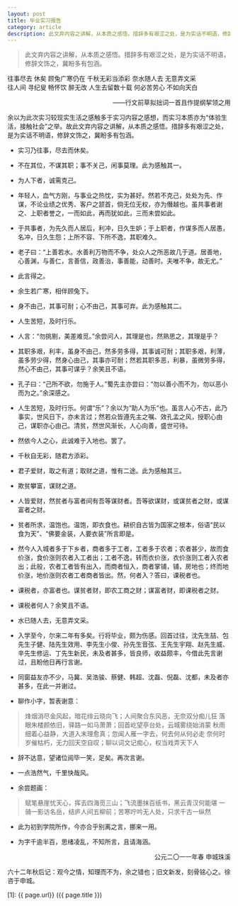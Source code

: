 ```yaml
---
layout: post
title: 毕业实习报告
category: article
description: 此文弃内容之讲解，从本质之感悟。措辞多有艰涩之处，是为实话不明语，修辞文饰之，冀盼多有包涵。
---
```


<blockquote>此文弃内容之讲解，从本质之感悟。措辞多有艰涩之处，是为实话不明语，修辞文饰之，冀盼多有包涵。</blockquote>

往事尽去 休矣 顾兔广寒仍在 千秋无彩当添彩 奈水随人去 无意弄文采  
往人间 寻纪叟 畅怀饮 醉无改 人生去留数十载 何必苦劳心 不如向天白  
<p align="right">——行文前草拟拙词一首且作提纲挈领之用</p>
余以为此次实习较现实生活之感触多于实习内容之感想，而实习本质亦为“体验生活，接触社会”之举。故此文弃内容之讲解，从本质之感悟。措辞多有艰涩之处，是为实话不明语，修辞文饰之，冀盼多有包涵。  

* 实习乃往事，尽去而休矣。  
* 不在其位，不谋其职；事不关己，闲事莫理。此为感触其一。  
* 为人下者，诚需克己。  
* 年轻人，血气方刚，与事业之热忱，实为甚好。然若不克己，处处为先、作谋，不论业绩之优秀、客户之颔首，倘无位无权，亦为僭越也。虽共事者谢之、上职者誉之，一而如此，再而犹如此，三而未尝如此。  
* 于共事者，为先久而人居后，利冲，日久生妒；于上职者，作谋多而人居愚，名冲，日久生怨；上所不容、下所不逸，其职难久。  
* 老子曰：“上善若水。水善利万物而不争，处众人之所恶故几于道。居善地，心善渊，与善仁，言善信，政善治，事善能，动善时。夫唯不争，故无尤。”  
* 此言得之。  

* 余生若广寒，相伴顾兔下。  
* 身不由己，其事可耐；心不由己，其事可弃。此为感触其二。  
* 人生苦短，及时行乐。  
* 人言：“勿挑剔，美差难觅。”余尝问人，其理是也，然熟思之，其理是乎？  
* 其职多艰，利丰，虽身不由己，然多劳多得，其事诚可耐；其职多艰，利薄，虽多劳少得，然身心由己，其事亦可耐；然若其职多恶，利暴，虽微劳多得，然心不由己，其事可谋乎？余笑且不语。  
* 孔子曰：“己所不欲，勿施于人。”蜀先主亦尝曰：“勿以善小而不为，勿以恶小而为之。”余深感之。  
* 人生苦短，及时行乐。何谓“乐”？余以为“助人为乐”也。虽言人心不古，此乃事实，世风日下，亦未言过；然若众皆遵先主之嘱、效孔孟之风，授职心由己，谋职亦心由己。清贫，然世风渐长，人心向善，盛世可待。  
* 然依今人之心，此诚难于入地也。罢了。  

* 千秋自无彩，随君方添彩。  
* 君子爱财，取之有道；取财之道，惟有二途。此为感触其三。  
* 欺贫攀富，谋财之道。  
* 人皆爱财，然贫者与富者间有吾等谋财者。吾等欲谋财，或谋贫者之财，或谋富者之财。  
* 贫者所求，温饱也。温饱，即衣食也。耕织自古皆为国家之根本，俗语“民以食为天”、“佛要金装，人要衣装”所言即是。  
* 然今人入城者多于下乡者，商者多于工者，工者多于农者；农者甚少，故而食价涨，食价涨则农者入工者出；工者不逸，转而衣价涨，衣价涨则工者入农者出；此般，农者工者皆有出入，而商者恒入，商者掌铺，铺，房地也；终而地价涨，地价涨则农者工者商者皆出。然，何者入？答曰，课税者也。  
* 课税者，亦富者也。谋贫者财，即农工商之财；谋富者财，即课税者之财。  
* 课税者何人？余笑且不语。  

* 水已随人去，无意弄文采。  
* 入学至今，尔来二年有多矣。行将毕业，颇为伤感。回首过往，沈先生喆、包先生子健、陆先生效用、李先生小俊、孙先生音弦、王先生宇翔、赵先生威、辛先生修运、丁先生新民，未及者甚多，皆良师，收益颇丰，今借此先言谢过，且盼他日再行言谢。  
* 同窗益友亦不少，马冀、吴浩骏、蔡健、韩超、沈磊、倪磊、沈都，未及者亦甚多，在此一并谢过。  
* 聊作小字，暂表谢意：  

<blockquote>烽烟消尽金风起，暗花绯云晓向飞；人间聚合东风恶，无奈双分痴儿狂
落眼朱楼颜依旧，驿路一如马萧萧；回首屹望亭台处，云城雾绕始消蒙
秋雨细着心益静，大道入末理愈真；忽闻人雁一字去，何去何从何必走
奈何时岁催枯朽，无力回天空自叹；聊以词文记痴心，权当戏弄天下人</blockquote>

* 辞不达意，望诸位阅毕一笑，足矣。再次言谢。  

* 一点浩然气，千里快哉风。  
* 余尝题画：  
<blockquote>赋笔悬崖忧天心，挥去四海觅三山；飞流墨抹百纸书，黑云青汉何能堪
一骑一影访名岳，结庐人间五柳前；苦寒咛吟无人处，只求千古一纵然</blockquote>

* 此为初到学院所作，今亦合乎别离之言，挪来一用。  

* 为字千逾半百，思绪凌乱，不知所言，且请海涵。  

<p align="right">公元二〇一一年春
申城珠溪</p>
<p align="left">六十二年秋后记：观今之情，知理而不为，余之错也；旧文新发，刻骨铭心之。徐咨于申城。</p>




[Shy07]:    http://git.shy07.com  "Shy07"
[1]:    {{ page.url}}  ({{ page.title }})
